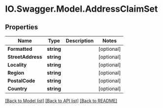 # IO.Swagger.Model.AddressClaimSet
## Properties

Name | Type | Description | Notes
------------ | ------------- | ------------- | -------------
**Formatted** | **string** |  | [optional] 
**StreetAddress** | **string** |  | [optional] 
**Locality** | **string** |  | [optional] 
**Region** | **string** |  | [optional] 
**PostalCode** | **string** |  | [optional] 
**Country** | **string** |  | [optional] 

[[Back to Model list]](../README.md#documentation-for-models) [[Back to API list]](../README.md#documentation-for-api-endpoints) [[Back to README]](../README.md)

